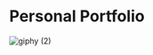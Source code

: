 # Personal Portfolio

![giphy (2)](https://user-images.githubusercontent.com/64256552/169469586-282b9ac7-969f-4d53-8967-e63f8299a618.gif)
